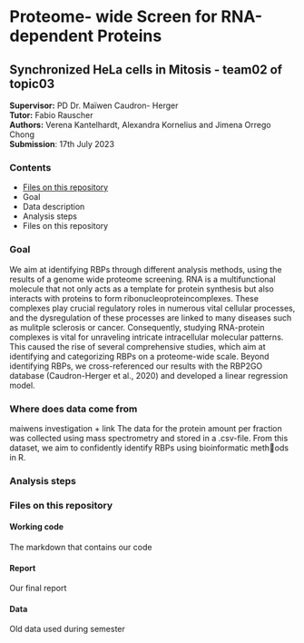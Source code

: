 # Proteome- wide Screen for RNA-dependent Proteins
## Synchronized HeLa cells in Mitosis - team02 of topic03 
**Supervisor:** PD Dr. Maïwen Caudron- Herger \
**Tutor:** Fabio Rauscher \
**Authors:** Verena Kantelhardt, Alexandra Kornelius and Jimena Orrego Chong \
**Submission**: 17th July 2023

### Contents 
- [Files on this repository](#Files-on-this-repository)
- Goal
- Data description
- Analysis steps
- Files on this repository

### Goal
We aim at identifying RBPs through different analysis methods, using the results of a genome wide proteome screening. RNA is a multifunctional molecule that not only acts as a template for protein synthesis but also interacts with proteins to form ribonucleoproteincomplexes. These complexes play crucial regulatory roles in numerous vital cellular processes, and the dysregulation of these processes are linked to many diseases such as mulitple sclerosis or cancer. Consequently, studying RNA-protein complexes is vital for unraveling intricate intracellular molecular patterns. This caused the rise of several comprehensive studies, which aim at identifying and categorizing RBPs on a proteome-wide scale. Beyond identifying RBPs, we cross-referenced our results with the RBP2GO database (Caudron-Herger et al., 2020) and developed a linear regression model.

### Where does data come from 
maiwens investigation + link
The data for the protein amount per fraction was collected using mass spectrometry and stored in a .csv-file. From this dataset, we aim to confidently identify RBPs using bioinformatic methods in R. 

### Analysis steps

### Files on this repository

  #### Working code
The markdown that contains our code
  #### Report
Our final report
  #### Data
Old data used during semester

